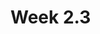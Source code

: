 # Week 2.3

<!--


## Signal processing

- [Book theory](./signal/intro.md)
  - [](./signal/fourier_real)
  - [](./signal/fourier_complex)
  - [](./signal/fourier_transf)
  - [](./signal/sampling)
  - [](./signal/dft)
  - [](./signal/spectral_est)
  - [](./signal/videos)
- Lecture slides
- [Workshop assignment](https://tudelft-mude.github.io/workbook-2025/assignments/WS2.3/README.html)
- [Group assignment](https://tudelft-mude.github.io/workbook-2025/assignments/GA2.3/README.html)
- Fundamental concepts
  - tbd

## Programming: errors

-->